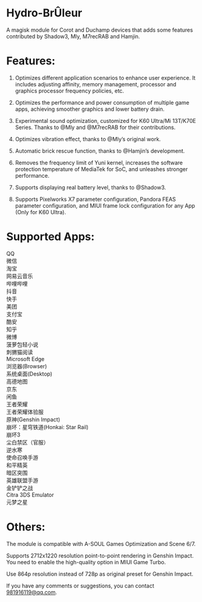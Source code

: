 # Hydro-BrÛleur
  A magisk module for Corot and Duchamp devices that adds some features contributed by Shadow3, Mly, M7recRAB and Hamjin.

# Features:
  1. Optimizes different application scenarios to enhance user experience. It includes adjusting affinity, memory management, processor and graphics processor frequency policies, etc.
  
  2. Optimizes the performance and power consumption of multiple game apps, achieving smoother graphics and lower battery drain.
  
  3. Experimental sound optimization, customized for K60 Ultra/Mi 13T/K70E Series. Thanks to @Mly and @M7recRAB for their contributions.
  
  4. Optimizes vibration effect, thanks to @Mly’s original work.
  
  5. Automatic brick rescue function, thanks to @Hamjin’s development.
  
  6. Removes the frequency limit of Yuni kernel, increases the software protection temperature of MediaTek for SoC, and unleashes stronger performance.
  
  7. Supports displaying real battery level, thanks to @Shadow3.

  8. Supports Pixelworks X7 parameter configuration, Pandora FEAS parameter configuration, and MIUI frame lock configuration for any App (Only for K60 Ultra).

# Supported Apps:
QQ<br>
微信<br>
淘宝<br>
网易云音乐<br>
哔哩哔哩<br>
抖音<br>
快手<br>
美团<br>
支付宝<br>
酷安<br>
知乎<br>
微博<br>
菠萝包轻小说<br>
刺猬猫阅读<br>
Microsoft Edge<br>
浏览器(Browser)<br>
系统桌面(Desktop)<br>
高德地图<br>
京东<br>
闲鱼<br>
王者荣耀<br>
王者荣耀体验服<br>
原神(Genshin Impact)<br>
崩坏：星穹铁道(Honkai: Star Rail)<br>
崩坏3<br>
尘白禁区（官服）<br>
逆水寒<br>
使命召唤手游<br>
和平精英<br>
暗区突围<br>
英雄联盟手游<br>
金铲铲之战<br>
Citra 3DS Emulator<br>
元梦之星<br>

# Others:
The module is compatible with A-SOUL Games Optimization and Scene 6/7.

Supports 2712x1220 resolution point-to-point rendering in Genshin Impact. You need to enable the high-quality option in MIUI Game Turbo.

Use 864p resolution instead of 728p as original preset for Genshin Impact.

If you have any comments or suggestions, you can contact 981916119@qq.com.

